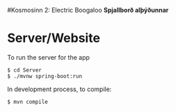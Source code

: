 #Kosmosinn 2: Electric Boogaloo
**Spjallborð alþýðunnar**

# Server/Website
To run the server for the app

	$ cd Server
	$ ./mvnw spring-boot:run

In development process, to compile:
	
	$ mvn compile
